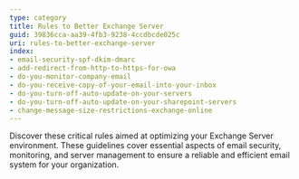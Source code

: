 ```yaml
---
type: category
title: Rules to Better Exchange Server
guid: 39836cca-aa39-4fb3-9238-4ccdbcde025c
uri: rules-to-better-exchange-server
index:
- email-security-spf-dkim-dmarc
- add-redirect-from-http-to-https-for-owa
- do-you-monitor-company-email
- do-you-receive-copy-of-your-email-into-your-inbox
- do-you-turn-off-auto-update-on-your-servers
- do-you-turn-off-auto-update-on-your-sharepoint-servers
- change-message-size-restrictions-exchange-online
---
```


Discover these critical rules aimed at optimizing your Exchange Server environment. These guidelines cover essential aspects of email security, monitoring, and server management to ensure a reliable and efficient email system for your organization.
